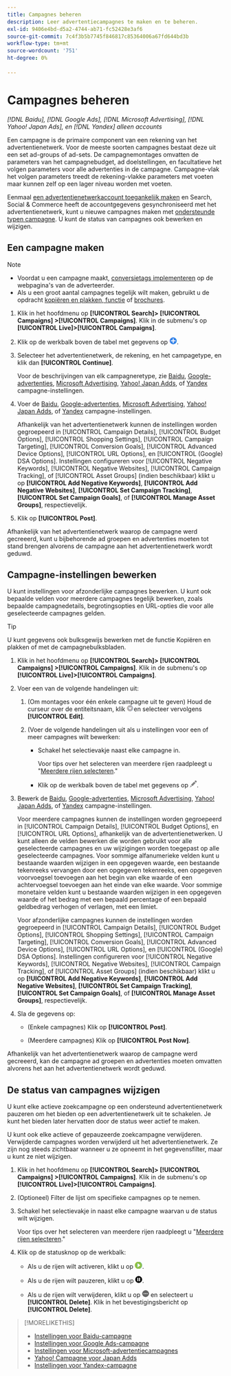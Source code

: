 ```yaml
---
title: Campagnes beheren
description: Leer advertentiecampagnes te maken en te beheren.
exl-id: 9406e4bd-d5a2-4744-ab71-fc52428e3af6
source-git-commit: 7c4f3b5b7745f846817c85364006a67fd644bd3b
workflow-type: tm+mt
source-wordcount: '751'
ht-degree: 0%

---
```


# Campagnes beheren

*[!DNL Baidu], [!DNL Google Ads], [!DNL Microsoft Advertising], [!DNL Yahoo! Japan Ads], en [!DNL Yandex] alleen accounts*

Een campagne is de primaire component van een rekening van het advertentienetwerk. Voor de meeste soorten campagnes bestaat deze uit een set ad-groups of ad-sets. De campagnemontages omvatten de parameters van het campagnebudget, ad doelstellingen, en facultatieve het volgen parameters voor alle advertenties in de campagne. Campagne-vlak het volgen parameters treedt de rekening-vlakke parameters met voeten maar kunnen zelf op een lager niveau worden met voeten.

Eenmaal [een advertentienetwerkaccount toegankelijk maken](/help/search-social-commerce/campaign-management/accounts/ad-network-account-manage.md) en Search, Social &amp; Commerce heeft de accountgegevens gesynchroniseerd met het advertentienetwerk, kunt u nieuwe campagnes maken met [ondersteunde typen campagne](/help/search-social-commerce/introduction/supported-inventory.md). U kunt de status van campagnes ook bewerken en wijzigen.

## Een campagne maken

>[!NOTE]
>
>* Voordat u een campagne maakt, [conversietags implementeren](/help/search-social-commerce/tracking/conversion-tracking-about.md) op de webpagina&#39;s van de adverteerder.
>* Als u een groot aantal campagnes tegelijk wilt maken, gebruikt u de opdracht [kopiëren en plakken, functie](/help/search-social-commerce/campaign-management/campaigns/copy-paste.md) of [brochures](/help/search-social-commerce/campaign-management/bulksheets/bulksheet-about.md).

1. Klik in het hoofdmenu op **[!UICONTROL Search]> [!UICONTROL Campaigns] >[!UICONTROL Campaigns]**. Klik in de submenu&#39;s op **[!UICONTROL Live]>[!UICONTROL Campaigns]**.

1. Klik op de werkbalk boven de tabel met gegevens op ![Maken](/help/search-social-commerce/assets/add.png "Maken").

1. Selecteer het advertentienetwerk, de rekening, en het campagetype, en klik dan **[!UICONTROL Continue]**.

   Voor de beschrijvingen van elk campagneretype, zie [Baidu](/help/search-social-commerce/campaign-management/campaigns/campaign-settings-baidu.md), [Google-advertenties](/help/search-social-commerce/campaign-management/campaigns/campaign-settings-google.md), [Microsoft Advertising](/help/search-social-commerce/campaign-management/campaigns/campaign-settings-microsoft.md), [Yahoo! Japan Adds](/help/search-social-commerce/campaign-management/campaigns/campaign-settings-yahoo-japan.md), of [Yandex](/help/search-social-commerce/campaign-management/campaigns/campaign-settings-yandex.md) campagne-instellingen.

1. Voer de [Baidu](/help/search-social-commerce/campaign-management/campaigns/campaign-settings-baidu.md), [Google-advertenties](/help/search-social-commerce/campaign-management/campaigns/campaign-settings-google.md), [Microsoft Advertising](/help/search-social-commerce/campaign-management/campaigns/campaign-settings-microsoft.md), [Yahoo! Japan Adds](/help/search-social-commerce/campaign-management/campaigns/campaign-settings-yahoo-japan.md), of [Yandex](/help/search-social-commerce/campaign-management/campaigns/campaign-settings-yandex.md) campagne-instellingen.

   Afhankelijk van het advertentienetwerk kunnen de instellingen worden gegroepeerd in [!UICONTROL Campaign Details], [!UICONTROL Budget Options], [!UICONTROL Shopping Settings], [!UICONTROL Campaign Targeting], [!UICONTROL Conversion Goals], [!UICONTROL Advanced Device Options], [!UICONTROL URL Options], en [!UICONTROL (Google) DSA Options]. Instellingen configureren voor [!UICONTROL Negative Keywords], [!UICONTROL Negative Websites], [!UICONTROL Campaign Tracking], of [!UICONTROL Asset Groups] (indien beschikbaar) klikt u op **[!UICONTROL Add Negative Keywords]**, **[!UICONTROL Add Negative Websites]**, **[!UICONTROL Set Campaign Tracking]**, **[!UICONTROL Set Campaign Goals]**, of **[!UICONTROL Manage Asset Groups]**, respectievelijk.

1. Klik op **[!UICONTROL Post]**.

Afhankelijk van het advertentienetwerk waarop de campagne werd gecreeerd, kunt u bijbehorende ad groepen en advertenties moeten tot stand brengen alvorens de campagne aan het advertentienetwerk wordt geduwd.

## Campagne-instellingen bewerken

U kunt instellingen voor afzonderlijke campagnes bewerken. U kunt ook bepaalde velden voor meerdere campagnes tegelijk bewerken, zoals bepaalde campagnedetails, begrotingsopties en URL-opties die voor alle geselecteerde campagnes gelden.

>[!TIP]
>
>U kunt gegevens ook bulksgewijs bewerken met de functie Kopiëren en plakken of met de campagnebulksbladen.

1. Klik in het hoofdmenu op **[!UICONTROL Search]> [!UICONTROL Campaigns] >[!UICONTROL Campaigns]**. Klik in de submenu&#39;s op **[!UICONTROL Live]>[!UICONTROL Campaigns]**.

1. Voer een van de volgende handelingen uit:

   1. (Om montages voor één enkele campagne uit te geven) Houd de curseur over de entiteitsnaam, klik ![Menupictogram](/help/search-social-commerce/assets/arrow-dropdown-menu.png "Menupictogram")en selecteer vervolgens **[!UICONTROL Edit]**.

   1. (Voer de volgende handelingen uit als u instellingen voor een of meer campagnes wilt bewerken:

      * Schakel het selectievakje naast elke campagne in.

        Voor tips over het selecteren van meerdere rijen raadpleegt u &quot;[Meerdere rijen selecteren](/help/search-social-commerce/common-tasks/navigation-editing-selection/multiple-rows-select.md).&quot;

      * Klik op de werkbalk boven de tabel met gegevens op ![Bewerken](/help/search-social-commerce/assets/edit.png "Bewerken").

1. Bewerk de [Baidu](/help/search-social-commerce/campaign-management/campaigns/campaign-settings-baidu.md), [Google-advertenties](/help/search-social-commerce/campaign-management/campaigns/campaign-settings-google.md), [Microsoft Advertising](/help/search-social-commerce/campaign-management/campaigns/campaign-settings-microsoft.md), [Yahoo! Japan Adds](/help/search-social-commerce/campaign-management/campaigns/campaign-settings-yahoo-japan.md), of [Yandex](/help/search-social-commerce/campaign-management/campaigns/campaign-settings-yandex.md) campagne-instellingen.

   Voor meerdere campagnes kunnen de instellingen worden gegroepeerd in [!UICONTROL Campaign Details], [!UICONTROL Budget Options], en [!UICONTROL URL Options], afhankelijk van de advertentienetwerken. U kunt alleen de velden bewerken die worden gebruikt voor alle geselecteerde campagnes en uw wijzigingen worden toegepast op alle geselecteerde campagnes. Voor sommige alfanumerieke velden kunt u bestaande waarden wijzigen in een opgegeven waarde, een bestaande tekenreeks vervangen door een opgegeven tekenreeks, een opgegeven voorvoegsel toevoegen aan het begin van elke waarde of een achtervoegsel toevoegen aan het einde van elke waarde. Voor sommige monetaire velden kunt u bestaande waarden wijzigen in een opgegeven waarde of het bedrag met een bepaald percentage of een bepaald geldbedrag verhogen of verlagen, met een limiet.

   Voor afzonderlijke campagnes kunnen de instellingen worden gegroepeerd in [!UICONTROL Campaign Details], [!UICONTROL Budget Options], [!UICONTROL Shopping Settings], [!UICONTROL Campaign Targeting], [!UICONTROL Conversion Goals], [!UICONTROL Advanced Device Options], [!UICONTROL URL Options], en [!UICONTROL (Google) DSA Options]. Instellingen configureren voor [!UICONTROL Negative Keywords], [!UICONTROL Negative Websites], [!UICONTROL Campaign Tracking], of [!UICONTROL Asset Groups] (indien beschikbaar) klikt u op **[!UICONTROL Add Negative Keywords]**, **[!UICONTROL Add Negative Websites]**, **[!UICONTROL Set Campaign Tracking]**, **[!UICONTROL Set Campaign Goals]**, of **[!UICONTROL Manage Asset Groups]**, respectievelijk.

1. Sla de gegevens op:

   * (Enkele campagnes) Klik op **[!UICONTROL Post]**.

   * (Meerdere campagnes) Klik op **[!UICONTROL Post Now]**.

Afhankelijk van het advertentienetwerk waarop de campagne werd gecreeerd, kan de campagne ad groepen en advertenties moeten omvatten alvorens het aan het advertentienetwerk wordt geduwd.

## De status van campagnes wijzigen

U kunt elke actieve zoekcampagne op een ondersteund advertentienetwerk pauzeren om het bieden op een advertentienetwerk uit te schakelen. Je kunt het bieden later hervatten door de status weer actief te maken.

U kunt ook elke actieve of gepauzeerde zoekcampagne verwijderen. Verwijderde campagnes worden verwijderd uit het advertentienetwerk. Ze zijn nog steeds zichtbaar wanneer u ze opneemt in het gegevensfilter, maar u kunt ze niet wijzigen.

1. Klik in het hoofdmenu op **[!UICONTROL Search]> [!UICONTROL Campaigns] >[!UICONTROL Campaigns]**. Klik in de submenu&#39;s op **[!UICONTROL Live]>[!UICONTROL Campaigns]**.

1. (Optioneel) Filter de lijst om specifieke campagnes op te nemen.

1. Schakel het selectievakje in naast elke campagne waarvan u de status wilt wijzigen.

   Voor tips over het selecteren van meerdere rijen raadpleegt u &quot;[Meerdere rijen selecteren](/help/search-social-commerce/common-tasks/navigation-editing-selection/multiple-rows-select.md).&quot;

1. Klik op de statusknop op de werkbalk:

   * Als u de rijen wilt activeren, klikt u op ![Activeren](/help/search-social-commerce/assets/activate.png "Activeren").

   * Als u de rijen wilt pauzeren, klikt u op ![Pauzeren](/help/search-social-commerce/assets/pause.png "Pauzeren").

   * Als u de rijen wilt verwijderen, klikt u op ![Meer](/help/search-social-commerce/assets/more.png "Meer") en selecteert u **[!UICONTROL Delete]**. Klik in het bevestigingsbericht op **[!UICONTROL Delete]**.

>[!MORELIKETHIS]
>
>* [Instellingen voor Baidu-campagne](/help/search-social-commerce/campaign-management/campaigns/campaign-settings-baidu.md)
>* [Instellingen voor Google Ads-campagne](/help/search-social-commerce/campaign-management/campaigns/campaign-settings-google.md)
>* [Instellingen voor Microsoft-advertentiecampagnes](/help/search-social-commerce/campaign-management/campaigns/campaign-settings-microsoft.md)
>* [Yahoo! Campagne voor Japan Adds](/help/search-social-commerce/campaign-management/campaigns/campaign-settings-yahoo-japan.md)
>* [Instellingen voor Yandex-campagne](/help/search-social-commerce/campaign-management/campaigns/campaign-settings-yandex.md)

